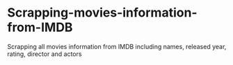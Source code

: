 # Scrapping-movies-information-from-IMDB
Scrapping all movies information from IMDB including names, released year, rating, director and actors
